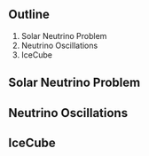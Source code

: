 ## Outline
1. Solar Neutrino Problem
2. Neutrino Oscillations
3. IceCube

## Solar Neutrino Problem

## Neutrino Oscillations

## IceCube